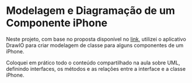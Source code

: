# Modelagem e Diagramação de um Componente iPhone

Neste projeto, com base no proposta disponível no [link](https://github.com/digitalinnovationone/trilha-java-basico/tree/main/desafios/poo), utilizei o aplicativo DrawIO para criar modelagem de classe para alguns componentes de um iPhone.

Coloquei em prático todo o conteúdo compartilhado na aula sobre UML, definindo interfaces, os métodos e as relações entre a interface e a classe iPhone.
